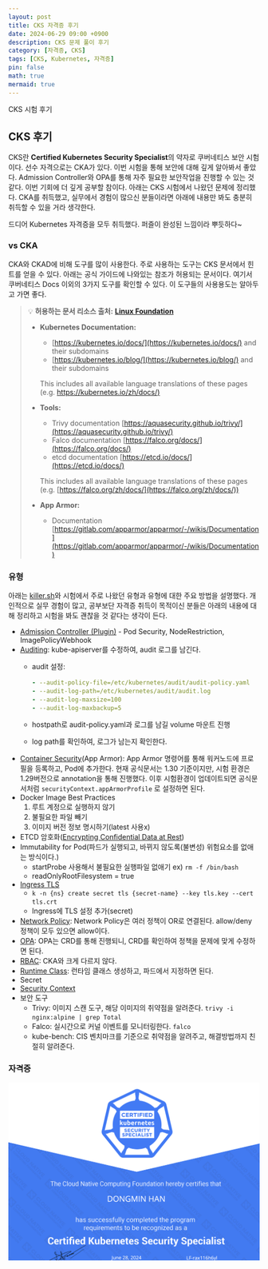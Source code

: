 ```yaml
---
layout: post
title: CKS 자격증 후기
date: 2024-06-29 09:00 +0900 
description: CKS 문제 풀이 후기
category: [자격증, CKS] 
tags: [CKS, Kubernetes, 자격증] 
pin: false
math: true
mermaid: true
---
```

CKS 시험 후기
<!--more-->


## CKS 후기


CKS란 **Certified Kubernetes Security Specialist**의 약자로 쿠버네티스 보안 시험이다. 선수 자격으로는 CKA가 있다. 이번 시험을 통해 보안에 대해 깊게 알아봐서 좋았다. Admission Controller와 OPA를 통해 자주 필요한 보안작업을 진행할 수 있는 것 같다. 이번 기회에 더 깊게 공부할 참이다. 아래는 CKS 시험에서 나왔던 문제에 정리했다. CKA를 취득했고, 실무에서 경험이 많으신 분들이라면 아래에 내용만 봐도 충분히 취득할 수 있을 거라 생각한다.


드디어 Kubernetes 자격증을 모두 취득했다. 퍼즐이 완성된 느낌이라 뿌듯하다~


### vs CKA


CKA와 CKAD에 비해 도구를 많이 사용한다. 주로 사용하는 도구는 CKS 문서에서 힌트를 얻을 수 있다. 아래는 공식 가이드에 나와있는 참조가 허용되는 문서이다. 여기서 쿠버네티스 Docs 이외의 3가지 도구를 확인할 수 있다. 이 도구들의 사용용도는 알아두고 가면 좋다. 


> 💡 **허용하는 문서 리소스 출처:** [**Linux Foundation**](https://docs.linuxfoundation.org/tc-docs/certification/certification-resources-allowed#certified-kubernetes-security-specialist-cks)  
>- **Kubernetes Documentation:**
>	- [https://kubernetes.io/docs/](https://kubernetes.io/docs/) and their subdomains
>	- [https://kubernetes.io/blog/](https://kubernetes.io/blog/) and their subdomains
>
>	This includes all available language translations of these pages (e.g. [https://kubernetes.io/zh/docs/)](https://kubernetes.io/zh/docs/home/)
>
>- **Tools:**
>	- Trivy documentation [https://aquasecurity.github.io/trivy/](https://aquasecurity.github.io/trivy/)
>	- Falco documentation [https://falco.org/docs/](https://falco.org/docs/)
>	- etcd documentation [https://etcd.io/docs/](https://etcd.io/docs/)
>
>	This includes all available language translations of these pages (e.g. [https://falco.org/zh/docs/](https://falco.org/zh/docs/))
>
>- **App Armor:**
>	- Documentation [https://gitlab.com/apparmor/apparmor/-/wikis/Documentation](https://gitlab.com/apparmor/apparmor/-/wikis/Documentation)

### 유형


아래는 [killer.sh](http://killer.sh/)와 시험에서 주로 나왔던 유형과 유형에 대한 주요 방법을 설명했다. 개인적으로 실무 경험이 많고, 공부보단 자격증 취득이 목적이신 분들은 아래의 내용에 대해 정리하고 시험을 봐도 괜찮을 것 같다는 생각이 든다.

- [Admission Controller (Plugin)](https://kubernetes.io/docs/reference/access-authn-authz/admission-controllers/#imagepolicywebhook) - Pod Security, NodeRestriction, ImagePolicyWebhook
- [Auditing](https://kubernetes.io/docs/tasks/debug/debug-cluster/audit/): kube-apiserver를 수정하여, audit 로그를 남긴다.
	- audit 설정:

		```yaml
		- --audit-policy-file=/etc/kubernetes/audit/audit-policy.yaml
		- --audit-log-path=/etc/kubernetes/audit/audit.log
		- --audit-log-maxsize=100
		- --audit-log-maxbackup=5 
		```

	- hostpath로 audit-policy.yaml과 로그를 남길 volume 마운트 진행
	- log path를 확인하여, 로그가 남는지 확인한다.
- [Container Security](https://kubernetes.io/docs/tutorials/security/apparmor/)(App Armor): App Armor 명령어를 통해 워커노드에 프로필을 등록하고, Pod에 추가한다. 현재 공식문서는 1.30 기준이지만, 시험 환경은 1.29버전으로 annotation을 통해 진행했다. 이후 시험환경이 업데이트되면 공식문서처럼 `securityContext.appArmorProfile` 로 설정하면 된다.
- Docker Image Best Practices
	1. 루트 계정으로 실행하지 않기
	2. 불필요한 파일 빼기
	3. 이미지 버전 정보 명시하기(latest 사용x)
- ETCD 암호화([Encrypting Confidential Data at Rest](https://kubernetes.io/docs/tasks/administer-cluster/encrypt-data/))
- Immutability for Pod(파드가 실행되고, 바뀌지 않도록(불변성) 위험요소를 없애는 방식이다.)
	- startProbe 사용해서 불필요한 실행파일 없애기 ex) `rm -f /bin/bash`
	- readOnlyRootFilesystem = true
- [Ingress TLS](https://kubernetes.io/ko/docs/concepts/services-networking/ingress/#tls)
	- `k -n {ns} create secret tls {secret-name} --key tls.key --cert tls.crt`
	- Ingress에 TLS 설정 추가(secret)
- [Network Policy](https://kubernetes.io/docs/concepts/services-networking/network-policies/): Network Policy은 여러 정책이 OR로 연결된다. allow/deny 정책이 모두 있으면 allow이다.
- [OPA](https://kubernetes.io/blog/2019/08/06/opa-gatekeeper-policy-and-governance-for-kubernetes/): OPA는 CRD를 통해 진행되니, CRD를 확인하여 정책을 문제에 맞게 수정하면 된다.
- [RBAC](https://kubernetes.io/docs/reference/access-authn-authz/rbac/): CKA와 크게 다르지 않다.
- [Runtime Class](https://kubernetes.io/docs/concepts/containers/runtime-class/): 런타임 클래스 생성하고, 파드에서 지정하면 된다.
- Secret
- [Security Context](https://kubernetes.io/docs/tasks/configure-pod-container/security-context/)
- 보안 도구
	- Trivy: 이미지 스캔 도구, 해당 이미지의 취약점을 알려준다. `trivy -i nginx:alpine | grep Total`
	- Falco: 실시간으로 커널 이벤트를 모니터링한다. `falco`
	- kube-bench: CIS 벤치마크를 기준으로 취약점을 알려주고, 해결방법까지 친절히 알려준다.

### 자격증


![Untitled.png](/assets/img/post/CKS%20후기/1.png)

